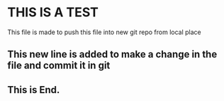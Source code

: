# THIS IS A TEST
This file is made to push this file into new git repo from local 
place
## This new line is added to make a change in the file and commit it in git

## This is End.